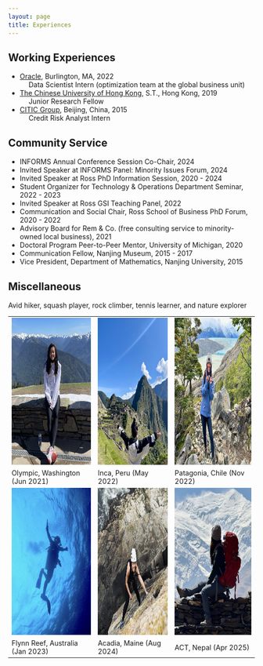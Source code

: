 ```yaml
---
layout: page
title: Experiences
---
```


## Working Experiences

- [Oracle](https://www.oracle.com/), Burlington, MA, 2022\
&emsp; Data Scientist Intern (optimization team at the global business unit)
- [The Chinese University of Hong Kong](https://www.cuhk.edu.hk/english/index.html), S.T., Hong Kong, 2019\
&emsp; Junior Research Fellow
- [CITIC Group](https://www.citicbank.com/), Beijing, China, 2015\
&emsp; Credit Risk Analyst Intern

## Community Service
- INFORMS Annual Conference Session Co-Chair, 2024
- Invited Speaker at INFORMS Panel: Minority Issues Forum, 2024
- Invited Speaker at Ross PhD Information Session, 2020 - 2024
- Student Organizer for Technology & Operations Department Seminar, 2022 - 2023
- Invited Speaker at Ross GSI Teaching Panel, 2022
- Communication and Social Chair, Ross School of Business PhD Forum, 2020 - 2022
- Advisory Board for Rem & Co. (free consulting service to minority-owned local business), 2021
- Doctoral Program Peer-to-Peer Mentor, University of Michigan, 2020
- Communication Fellow, Nanjing Museum, 2015 - 2017
- Vice President, Department of Mathematics, Nanjing University, 2015

## Miscellaneous
Avid hiker, squash player, rock climber, tennis learner, and nature explorer

<table style="border:hidden;">
  <tr>
    <td><img src="/public/hike00.jpg" width=325 height=300></td>
    <td><img src="/public/hike0.jpg" width=325 height=300></td>
    <td><img src="/public/hike1.jpeg" width=325 height=300></td>
  </tr>
    <tr>
    <td>Olympic, Washington (Jun 2021)</td>
    <td>Inca, Peru (May 2022)</td>
    <td>Patagonia, Chile (Nov 2022)</td>
  </tr>
    <tr>
    <td><img src="/public/hike5.jpg" width=325 height=300></td>
    <td><img src="/public/hike2.jpg" width = 325 height=300></td>
    <td><img src="/public/hike6.jpg" width=325 height=300></td>
  </tr>
    <tr>
    <td> Flynn Reef, Australia (Jan 2023) </td>
    <td> Acadia, Maine (Aug 2024) </td>
    <td>ACT, Nepal (Apr 2025)</td>
  </tr>
 </table>


